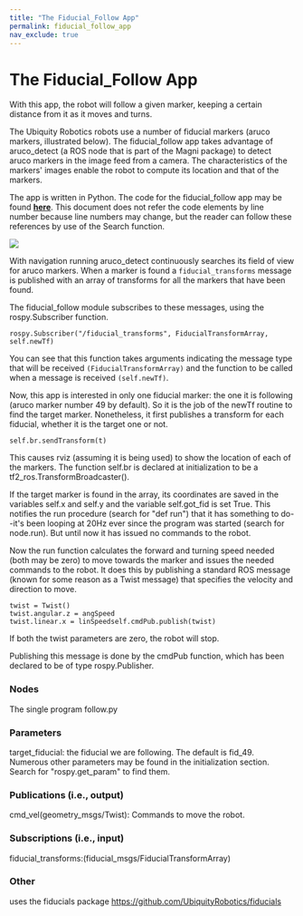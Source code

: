 ```yaml
---
title: "The Fiducial_Follow App"
permalink: fiducial_follow_app
nav_exclude: true
---
```


# The Fiducial_Follow App

With this app, the robot will follow a given marker, keeping a certain distance from it as it moves and turns.

The Ubiquity Robotics robots use a number of fiducial markers (aruco markers, illustrated below).  The fiducial_follow app takes advantage of aruco_detect (a ROS node that is part of the Magni package) to detect aruco markers in the image feed from a camera.  The characteristics of the markers' images enable the robot to compute its location and that of the markers.

The app is written in Python. The code for the fiducial_follow app may be found [**here**](https://github.com/UbiquityRobotics/demos/blob/master/fiducial_follow/nodes/follow.py).  This document does not refer the code elements by line number because line numbers may change, but the reader can follow these references by use of the Search function.

<img src="assets/fiducial.png" />

With navigation running aruco_detect continuously searches its field of view for aruco markers. When a marker is found a `fiducial_transforms` message is published with an array of transforms for all the markers that have been found.

The fiducial_follow module subscribes to these messages, using the rospy.Subscriber function.  

```rospy.Subscriber("/fiducial_transforms", FiducialTransformArray, self.newTf)```


You can see that this function takes arguments indicating the message type that will be received `(FiducialTransformArray)` and the function to be called when a message is received `(self.newTf)`.

Now, this app is interested in only one fiducial marker: the one it is following (aruco marker number 49 by default).  So it is the job of the newTf routine to find the target marker. Nonetheless, it first publishes a transform for each fiducial, whether it is the target one or not.

    self.br.sendTransform(t)

This causes rviz (assuming it is being used) to show the location of each of the markers. The function self.br is declared at initialization to be a tf2_ros.TransformBroadcaster().

If the target marker is found in the array, its coordinates are saved in the variables self.x and self.y and the variable self.got_fid is set True. This notifies the run procedure (search for "def run") that it has something to do--it's been looping at 20Hz ever since the program was started (search for node.run). But until now it has issued no commands to the robot.

Now the run function calculates the forward and turning speed needed (both may be zero) to move towards the marker and issues the needed commands to the robot. It does this by publishing a standard ROS message (known for some reason as a Twist message) that specifies the velocity and direction to move.

    twist = Twist()
    twist.angular.z = angSpeed
    twist.linear.x = linSpeedself.cmdPub.publish(twist)

If both the twist parameters are zero, the robot will stop.

Publishing this message is done by the cmdPub function, which has been declared to be of type rospy.Publisher.
<!--
<img src="https://ubiquityrobotics.github.io/learn/assets/rosgraph.svg" />
-->
### Nodes
The single program follow.py

### Parameters
target_fiducial: the fiducial we are following. The default is fid_49. Numerous other parameters may be found in the initialization section. Search for "rospy.get_param" to find them.

### Publications (i.e., output)

cmd_vel(geometry_msgs/Twist): Commands to move the robot.

### Subscriptions (i.e., input)

fiducial_transforms:(fiducial_msgs/FiducialTransformArray)

### Other
uses the fiducials package https://github.com/UbiquityRobotics/fiducials
